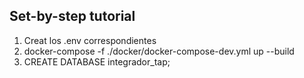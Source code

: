 ## Set-by-step tutorial
1. Creat los .env correspondientes
2. docker-compose -f ./docker/docker-compose-dev.yml up --build
3. CREATE DATABASE integrador_tap;